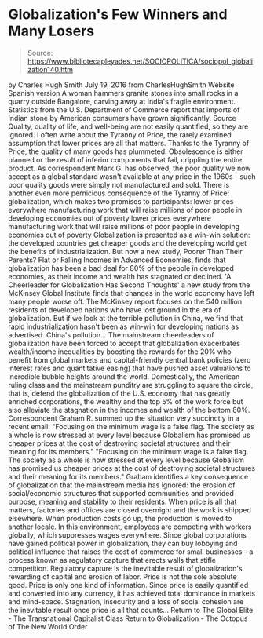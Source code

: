 # Globalization's Few Winners and Many Losers

> Source: https://www.bibliotecapleyades.net/SOCIOPOLITICA/sociopol_globalization140.htm

by Charles Hugh Smith
July 19, 2016 from CharlesHughSmith Website
Spanish version
A woman hammers granite stones
into small rocks in a quarry outside Bangalore,
carving away at India's fragile environment.
Statistics from the U.S. Department of Commerce report that
imports of Indian stone by American consumers
have grown significantly.
Source
Quality, quality of life, and well-being are not easily quantified, so they are ignored.
I often write about the Tyranny of Price, the rarely examined assumption that lower prices are all that matters.
Thanks to the Tyranny of Price, the quality of many goods has plummeted.
Obsolescence is either planned or the result of inferior components that fail, crippling the entire product. As correspondent Mark G. has observed, the poor quality we now accept as a global standard wasn't available at any price in the 1960s - such poor quality goods were simply not manufactured and sold.
There is another even more pernicious consequence of the Tyranny of Price: globalization, which makes two promises to participants:
lower prices everywhere manufacturing work that will raise millions of poor people in developing economies out of poverty
lower prices everywhere
manufacturing work that will raise millions of poor people in developing economies out of poverty
Globalization is presented as a win-win solution:
the developed countries get cheaper goods and the developing world get the benefits of industrialization.
But now a new study, Poorer Than Their Parents? Flat or Falling Incomes in Advanced Economies, finds that globalization has been a bad deal for 80% of the people in developed economies, as their income and wealth has stagnated or declined.
'A Cheerleader for Globalization Has Second Thoughts' a new study from the McKinsey Global Institute finds that changes in the world economy have left many people worse off.
The McKinsey report focuses on the 540 million residents of developed nations who have lost ground in the era of globalization. But if we look at the terrible pollution in China, we find that rapid industrialization hasn't been as win-win for developing nations as advertised.
China's pollution...
The mainstream cheerleaders of globalization have been forced to accept that globalization exacerbates wealth/income inequalities by boosting the rewards for the 20% who benefit from global markets and capital-friendly central bank policies (zero interest rates and quantitative easing) that have pushed asset valuations to incredible bubble heights around the world.
Domestically, the American ruling class and the mainstream punditry are struggling to square the circle, that is, defend the globalization of the U.S. economy that has greatly enriched corporations, the wealthy and the top 5% of the work force but also alleviate the stagnation in the incomes and wealth of the bottom 80%.
Correspondent Graham R. summed up the situation very succinctly in a recent email:
"Focusing on the minimum wage is a false flag. The society as a whole is now stressed at every level because Globalism has promised us cheaper prices at the cost of destroying societal structures and their meaning for its members."
"Focusing on the minimum wage is a false flag.
The society as a whole is now stressed at every level because Globalism has promised us cheaper prices at the cost of destroying societal structures and their meaning for its members."
Graham identifies a key consequence of globalization that the mainstream media has ignored:
the erosion of social/economic structures that supported communities and provided purpose, meaning and stability to their residents.
When price is all that matters, factories and offices are closed overnight and the work is shipped elsewhere.
When production costs go up, the production is moved to another locale.
In this environment, employees are competing with workers globally, which suppresses wages everywhere. Since global corporations have gained political power in globalization, they can buy lobbying and political influence that raises the cost of commerce for small businesses - a process known as regulatory capture that erects walls that stifle competition.
Regulatory capture is the inevitable result of globalization's rewarding of capital and erosion of labor.
Price is not the sole absolute good. Price is only one kind of information. Since price is easily quantified and converted into any currency, it has achieved total dominance in markets and mind-space.
Stagnation, insecurity and a loss of social cohesion are the inevitable result once price is all that counts...
Return to The Global Elite - The Transnational Capitalist Class
Return to Globalization - The Octopus of The New World Order
